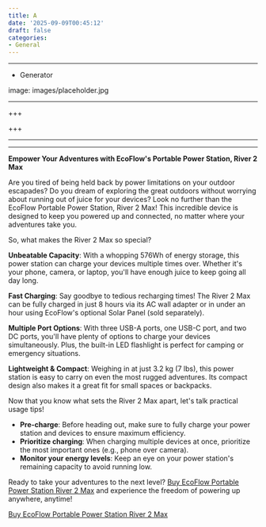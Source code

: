 ```yaml
---
title: A
date: '2025-09-09T00:45:12'
draft: false
categories:
- General
---
```


---

- Generator

image: images/placeholder.jpg

---

+++






+++





---



---
**Empower Your Adventures with EcoFlow's Portable Power Station, River 2 Max**

Are you tired of being held back by power limitations on your outdoor escapades? Do you dream of exploring the great outdoors without worrying about running out of juice for your devices? Look no further than the EcoFlow Portable Power Station, River 2 Max! This incredible device is designed to keep you powered up and connected, no matter where your adventures take you.

So, what makes the River 2 Max so special?

**Unbeatable Capacity**: With a whopping 576Wh of energy storage, this power station can charge your devices multiple times over. Whether it's your phone, camera, or laptop, you'll have enough juice to keep going all day long.

**Fast Charging**: Say goodbye to tedious recharging times! The River 2 Max can be fully charged in just 8 hours via its AC wall adapter or in under an hour using EcoFlow's optional Solar Panel (sold separately).

**Multiple Port Options**: With three USB-A ports, one USB-C port, and two DC ports, you'll have plenty of options to charge your devices simultaneously. Plus, the built-in LED flashlight is perfect for camping or emergency situations.

**Lightweight & Compact**: Weighing in at just 3.2 kg (7 lbs), this power station is easy to carry on even the most rugged adventures. Its compact design also makes it a great fit for small spaces or backpacks.

Now that you know what sets the River 2 Max apart, let's talk practical usage tips!

* **Pre-charge**: Before heading out, make sure to fully charge your power station and devices to ensure maximum efficiency.
* **Prioritize charging**: When charging multiple devices at once, prioritize the most important ones (e.g., phone over camera).
* **Monitor your energy levels**: Keep an eye on your power station's remaining capacity to avoid running low.

Ready to take your adventures to the next level? [Buy EcoFlow Portable Power Station River 2 Max](https://www.amazon.com/dp/B0B9XB57XM) and experience the freedom of powering up anywhere, anytime!

[Buy EcoFlow Portable Power Station River 2 Max](https://www.amazon.com/dp/B0B9XB57XM)